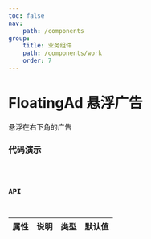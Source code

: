 ```yaml
---
toc: false
nav:
    path: /components
group:
    title: 业务组件
    path: /components/work
    order: 7
---
```


# FloatingAd 悬浮广告

悬浮在右下角的广告

### 代码演示

<code src="./demo/index.tsx" />

### API

| 属性 | 说明 | 类型 | 默认值 |
| ---- | ---- | ---- | ------ |
